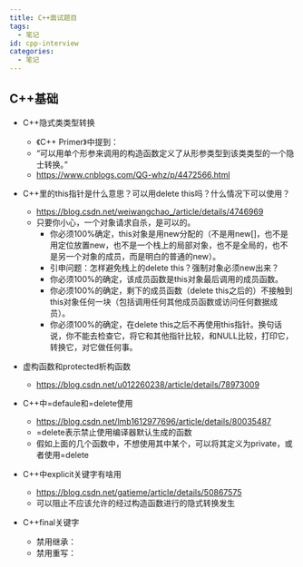 ```yaml
---
title: C++面试题目
tags:
  - 笔记
id: cpp-interview
categories:
  - 笔记
---
```


## C++基础

* C++隐式类类型转换
  * 《C++ Primer》中提到：
  * “可以用单个形参来调用的构造函数定义了从形参类型到该类类型的一个隐士转换。”
  * https://www.cnblogs.com/QG-whz/p/4472566.html

* C++里的this指针是什么意思？可以用delete this吗？什么情况下可以使用？
  * https://blog.csdn.net/weiwangchao_/article/details/4746969
  * 只要你小心，一个对象请求自杀，是可以的。
    * 你必须100%确定，this对象是用new分配的（不是用new[]，也不是用定位放置new，也不是一个栈上的局部对象，也不是全局的，也不是另一个对象的成员，而是明白的普通的new）。
    * 引申问题：怎样避免栈上的delete this？强制对象必须new出来？
    * 你必须100%的确定，该成员函数是this对象最后调用的成员函数。
    * 你必须100%的确定，剩下的成员函数（delete this之后的）不接触到this对象任何一块（包括调用任何其他成员函数或访问任何数据成员）。
    * 你必须100%的确定，在delete this之后不再使用this指针。换句话说，你不能去检查它，将它和其他指针比较，和NULL比较，打印它，转换它，对它做任何事。
* 虚构函数和protected析构函数
  * https://blog.csdn.net/u012260238/article/details/78973009
* C++中=defaule和=delete使用
  * https://blog.csdn.net/lmb1612977696/article/details/80035487
  * =delete表示禁止使用编译器默认生成的函数
  * 假如上面的几个函数中，不想使用其中某个，可以将其定义为private，或者使用=delete
* C++中explicit关键字有啥用
  * https://blog.csdn.net/gatieme/article/details/50867575
  * 可以阻止不应该允许的经过构造函数进行的隐式转换发生
* C++final关键字
  * 禁用继承：
  * 禁用重写：

